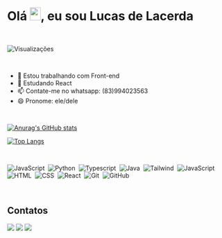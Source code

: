 <h1 align="left">Olá <img src="https://raw.githubusercontent.com/kaueMarques/kaueMarques/master/hi.gif" height="30px" width="25px">, eu sou Lucas de Lacerda</h1>

<br>

<p align="left"> <img src="https://komarev.com/ghpvc/?username=Lucasdelacerda&color=yellow" alt="Visualizações" /></p>

<br>

- 🔭 Estou trabalhando com Front-end
- 🌱 Estudando React
- 📫 Contate-me no whatsapp: (83)994023563
- 😄 Pronome: ele/dele

<br>

[![Anurag's GitHub stats](https://github-readme-stats.vercel.app/api?username=Lucasdelacerda&count_private=true&icons=true&theme=codeSTACKr)](https://github.com/anuraghazra/github-readme-stats)

[![Top Langs](https://github-readme-stats.vercel.app/api/top-langs/?username=Lucasdelacerda&layout=compact&theme=codeSTACKr&card_width=450px)](https://github.com/anuraghazra/github-readme-stats)

<br> 

![JavaScript](https://img.shields.io/badge/-JavaScript-05122A?style=flat&logo=javascript)&nbsp;
![Python](https://img.shields.io/badge/-Python-05122A?style=flat&logo=python)&nbsp;
![Typescript](https://img.shields.io/badge/-Typescript-05122A?style=flat&logo=typescript)&nbsp;
![Java](https://img.shields.io/badge/-Java-05122A?style=flat&logo=java)&nbsp;
![Tailwind](https://img.shields.io/badge/-Tailwind-05122A?style=flat&logo=tailwind)&nbsp;
![JavaScript](https://img.shields.io/badge/-JavaScript-05122A?style=flat&logo=javascript)&nbsp;
![HTML](https://img.shields.io/badge/-HTML-05122A?style=flat&logo=HTML&logoColor=1572B6)&nbsp;
![CSS](https://img.shields.io/badge/-CSS-05122A?style=flat&logo=CSS3&logoColor=1572B6)&nbsp;
![React](https://img.shields.io/badge/-React-05122A?style=flat&logo=react)&nbsp;
![Git](https://img.shields.io/badge/-Git-05122A?style=flat&logo=git)&nbsp;
![GitHub](https://img.shields.io/badge/-GitHub-05122A?style=flat&logo=github)&nbsp;


<br>

## Contatos

<div> 
  <a href = "mailto:lacerdalucas270@gmail.com"><img src="https://img.shields.io/badge/-Gmail-%23333?style=for-the-badge&logo=gmail&logoColor=white" target="_blank"></a>
  <a href = "mailto:lacerdalucas270@gmail.com"><img src="https://img.shields.io/badge/-Gmail-%23333?style=for-the-badge&logo=gmail&logoColor=white" target="_blank"></a>
  <a href="https://www.linkedin.com/in/lucas-lacerda-066316186/" target="_blank"><img src="https://img.shields.io/badge/-LinkedIn-%230077B5?style=for-the-badge&logo=linkedin&logoColor=white" target="_blank"></a> 
  
</div>
